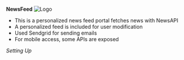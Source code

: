 **NewsFeed**
![Logo](https://i.ibb.co/C23m7NR/Logo-Makr-2jjctm.png)

- This is a personalized news feed portal fetches news with NewsAPI 
- A personalized feed is included for user modification 
- Used Sendgrid for sending emails 
- For mobile access, some APIs are exposed

*Setting Up*
